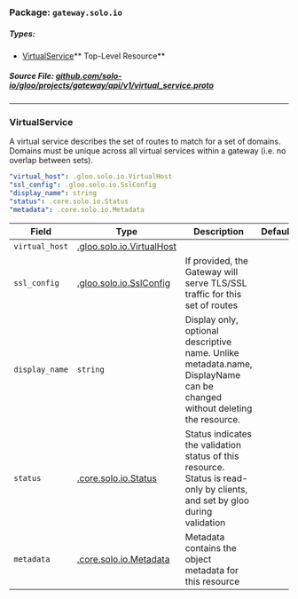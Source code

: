 <!-- Code generated by solo-kit. DO NOT EDIT. -->

### Package: `gateway.solo.io` 
##### Types:


- [VirtualService](#VirtualService)** Top-Level Resource**
  



##### Source File: [github.com/solo-io/gloo/projects/gateway/api/v1/virtual_service.proto](https://github.com/solo-io/gloo/blob/master/projects/gateway/api/v1/virtual_service.proto)





---
### <a name="VirtualService">VirtualService</a>

 
A virtual service describes the set of routes to match for a set of domains.
Domains must be unique across all virtual services within a gateway (i.e. no overlap between sets).

```yaml
"virtual_host": .gloo.solo.io.VirtualHost
"ssl_config": .gloo.solo.io.SslConfig
"display_name": string
"status": .core.solo.io.Status
"metadata": .core.solo.io.Metadata

```

| Field | Type | Description | Default |
| ----- | ---- | ----------- |----------- | 
| `virtual_host` | [.gloo.solo.io.VirtualHost](../../../gloo/api/v1/proxy.proto.sk.md#VirtualHost) |  |  |
| `ssl_config` | [.gloo.solo.io.SslConfig](../../../gloo/api/v1/proxy.proto.sk.md#SslConfig) | If provided, the Gateway will serve TLS/SSL traffic for this set of routes |  |
| `display_name` | `string` | Display only, optional descriptive name. Unlike metadata.name, DisplayName can be changed without deleting the resource. |  |
| `status` | [.core.solo.io.Status](../../../../../solo-kit/api/v1/status.proto.sk.md#Status) | Status indicates the validation status of this resource. Status is read-only by clients, and set by gloo during validation |  |
| `metadata` | [.core.solo.io.Metadata](../../../../../solo-kit/api/v1/metadata.proto.sk.md#Metadata) | Metadata contains the object metadata for this resource |  |





<!-- Start of HubSpot Embed Code -->
<script type="text/javascript" id="hs-script-loader" async defer src="//js.hs-scripts.com/5130874.js"></script>
<!-- End of HubSpot Embed Code -->
